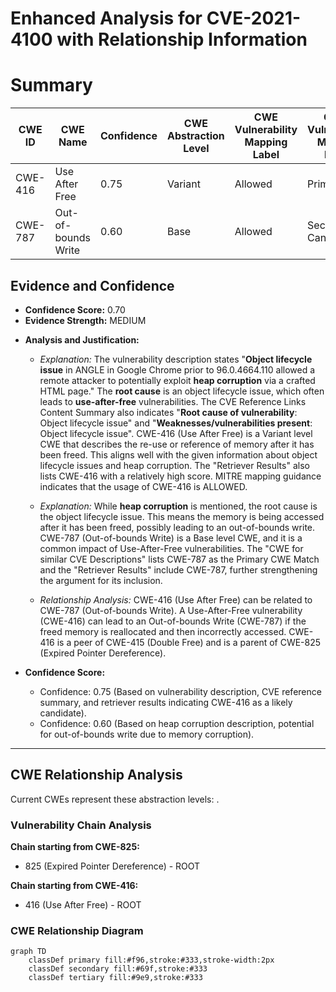 # Enhanced Analysis for CVE-2021-4100 with Relationship Information

# Summary
| CWE ID | CWE Name | Confidence | CWE Abstraction Level | CWE Vulnerability Mapping Label | CWE-Vulnerability Mapping Notes |
|---|---|---|---|---|---|
| CWE-416 | Use After Free | 0.75 | Variant |  Allowed | Primary CWE |
| CWE-787 | Out-of-bounds Write | 0.60 | Base | Allowed | Secondary Candidate |

## Evidence and Confidence

*   **Confidence Score:** 0.70
*   **Evidence Strength:** MEDIUM

- **Analysis and Justification:**
  - *Explanation:* The vulnerability description states "**Object lifecycle issue** in ANGLE in Google Chrome prior to 96.0.4664.110 allowed a remote attacker to potentially exploit **heap corruption** via a crafted HTML page." The **root cause** is an object lifecycle issue, which often leads to **use-after-free** vulnerabilities. The CVE Reference Links Content Summary also indicates "**Root cause of vulnerability**: Object lifecycle issue" and "**Weaknesses/vulnerabilities present**: Object lifecycle issue". CWE-416 (Use After Free) is a Variant level CWE that describes the re-use or reference of memory after it has been freed. This aligns well with the given information about object lifecycle issues and heap corruption. The "Retriever Results" also lists CWE-416 with a relatively high score. MITRE mapping guidance indicates that the usage of CWE-416 is ALLOWED.
  - *Explanation:* While **heap corruption** is mentioned, the root cause is the object lifecycle issue. This means the memory is being accessed after it has been freed, possibly leading to an out-of-bounds write. CWE-787 (Out-of-bounds Write) is a Base level CWE, and it is a common impact of Use-After-Free vulnerabilities. The "CWE for similar CVE Descriptions" lists CWE-787 as the Primary CWE Match and the "Retriever Results" include CWE-787, further strengthening the argument for its inclusion.

  - *Relationship Analysis:* CWE-416 (Use After Free) can be related to CWE-787 (Out-of-bounds Write). A Use-After-Free vulnerability (CWE-416) can lead to an Out-of-bounds Write (CWE-787) if the freed memory is reallocated and then incorrectly accessed. CWE-416 is a peer of CWE-415 (Double Free) and is a parent of CWE-825 (Expired Pointer Dereference).

- **Confidence Score:**
  - Confidence: 0.75 (Based on vulnerability description, CVE reference summary, and retriever results indicating CWE-416 as a likely candidate).
  - Confidence: 0.60 (Based on heap corruption description, potential for out-of-bounds write due to memory corruption).
---


## CWE Relationship Analysis

Current CWEs represent these abstraction levels: .


### Vulnerability Chain Analysis

**Chain starting from CWE-825:**
- 825 (Expired Pointer Dereference) - ROOT


**Chain starting from CWE-416:**
- 416 (Use After Free) - ROOT



### CWE Relationship Diagram

```mermaid
graph TD
    classDef primary fill:#f96,stroke:#333,stroke-width:2px
    classDef secondary fill:#69f,stroke:#333
    classDef tertiary fill:#9e9,stroke:#333
```
